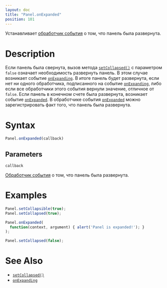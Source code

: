 ```yaml
---
layout: doc
title: "Panel.onExpanded"
position: 101
---
```


Устанавливает [обработчик события](../../../KeyConcepts/Script/) о том, что панель была развернута.

# Description

Если панель была свернута, вызов метода [`setCollapsed()`](../Panel.setCollapsed/) с параметром `false`
означает необходимость развернуть панель. В этом случае возникает событие [`onExpanding`](../Panel.onExpanding/).
В итоге панель будет развернута, если нет ни одного обработчика, подписанного на событие [`onExpanding`](../Panel.onExpanding/),
либо если все обработчики этого события вернули значение, отличное от `false`. Если панель в конечном счете была развернута, 
возникает событие [`onExpanded`](../Panel.onExpanded/). В обработчике события [`onExpanded`](../Panel.onExpanded/)
можно зарегистрировать факт того, что панель была развернута.

# Syntax

```js
Panel.onExpanded(callback)
```

## Parameters

`callback`

[Обработчик события](../../../KeyConcepts/Script/) о том, что панель была развернута.

# Examples

```js
Panel.setCollapsible(true);
Panel.setCollapsed(true);

Panel.onExpanded(
  function(context, argument) { alert('Panel is expanded!'); }
);

Panel.setCollapsed(false);
```

# See Also

* [`setCollapsed()`](../Panel.setCollapsed/)
* [`onExpanding`](../Panel.onExpanding/)
